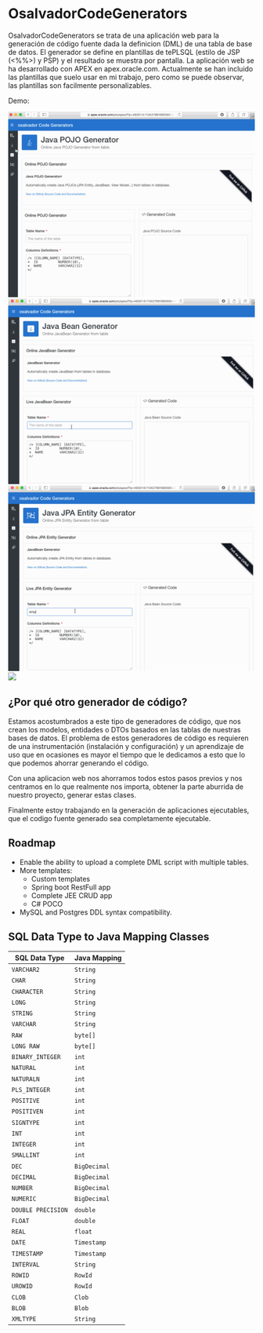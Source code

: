 # OsalvadorCodeGenerators


OsalvadorCodeGenerators se trata de una aplicación web para la generación de código fuente dada la definicion (DML) de una tabla de base de datos. El generador se define en plantillas de tePLSQL (estilo de JSP (<%%>) y PSP) y el resultado se muestra por pantalla. La aplicación web se ha desarrollado con APEX en apex.oracle.com. Actualmente se han incluido las plantillas que suelo usar en mi trabajo, pero como se puede observar, las plantillas son facilmente personalizables. 


Demo: 

![](./images/javaPOJOGenerator.gif)
![](./images/javaBeanGenerator.gif)
![](./images/javaJPAEntityGenerator.gif)
![](./images/JDBCTemplateGenerator.gif)

## ¿Por qué otro generador de código?

Estamos acostumbrados a este tipo de generadores de código, que nos crean los modelos, entidades o DTOs basados en las tablas de nuestras bases de datos. El problema de estos generadores de código es requieren de una instrumentación (instalación y configuración) y un aprendizaje de uso que en ocasiones es mayor el tiempo que le dedicamos a esto que lo que podemos ahorrar generando el código. 

Con una aplicacion web nos ahorramos todos estos pasos previos y nos centramos en lo que realmente nos importa, obtener la parte aburrida de nuestro proyecto, generar estas clases. 

Finalmente estoy trabajando en la generación de aplicaciones ejecutables, que el codigo fuente generado sea completamente ejecutable. 


## Roadmap

- Enable the ability to upload a complete DML script with multiple tables.
- More templates:
	- Custom templates
	- Spring boot RestFull app
	- Complete JEE CRUD app
	- C# POCO
- MySQL and Postgres DDL syntax compatibility. 

## SQL Data Type to Java Mapping Classes

| SQL Data Type | Java Mapping | 
| ------------- | ------------ | 
| `VARCHAR2`          | `String`
| `CHAR`              | `String`
| `CHARACTER`         | `String`
| `LONG`              | `String`
| `STRING`            | `String`
| `VARCHAR`           | `String`
| `RAW`               | `byte[]`
| `LONG RAW`          | `byte[]`
| `BINARY_INTEGER`    | `int`
| `NATURAL`           | `int`
| `NATURALN`          | `int`
| `PLS_INTEGER`       | `int`
| `POSITIVE`          | `int`
| `POSITIVEN`         | `int`
| `SIGNTYPE`          | `int`
| `INT`               | `int`
| `INTEGER`           | `int`
| `SMALLINT`          | `int`
| `DEC`               | `BigDecimal`
| `DECIMAL`           | `BigDecimal`
| `NUMBER`            | `BigDecimal`
| `NUMERIC`           | `BigDecimal`
| `DOUBLE PRECISION`  | `double`
| `FLOAT`             | `double`
| `REAL`              | `float`
| `DATE`              | `Timestamp`
| `TIMESTAMP` 		 | `Timestamp`
| `INTERVAL` 		 | `String`
| `ROWID`            | `RowId`
| `UROWID`           | `RowId`
| `CLOB`             | `Clob`
| `BLOB`             | `Blob`
| `XMLTYPE`          | `String`








